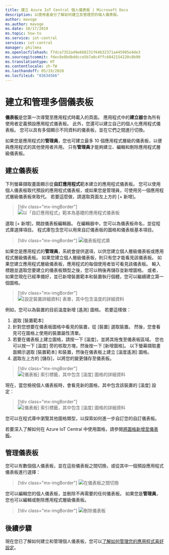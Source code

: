```yaml
---
title: 建立 Azure IoT Central 個人儀表板 | Microsoft Docs
description: 以使用者身分了解如何建立及管理您的個人儀表板。
author: mavoge
ms.author: mavoge
ms.date: 10/17/2019
ms.topic: how-to
ms.service: iot-central
services: iot-central
manager: philmea
ms.openlocfilehash: f7dca7352a49e668231f64632371a445985e4de3
ms.sourcegitcommit: fdec8e8bdbddcce5b7a0c4ffc6842154220c8b90
ms.translationtype: HT
ms.contentlocale: zh-TW
ms.lasthandoff: 05/19/2020
ms.locfileid: "83634566"
---
```

# <a name="create-and-manage-multiple-dashboards"></a>建立和管理多個儀表板

**儀表板**是您第一次導覽至應用程式時載入的頁面。 應用程式中的**建立器**會為所有使用者定義預設應用程式儀表板。 此外，您還可以建立自己的個人化應用程式儀表板。 您可以具有多個顯示不同資料的儀表板，並在它們之間進行切換。

如果您是應用程式的**管理員**，您也可建立最多 10 個應用程式層級的儀表板，以便與應用程式的其他使用者共用。 只有**管理員**才能夠建立、編輯和刪除應用程式層級儀表板。  

## <a name="create-dashboard"></a>建立儀表板

下列螢幕擷取畫面顯示從**自訂應用程式**範本建立的應用程式儀表板。 您可以使用個人儀表板取代預設的應用程式儀表板，或如果您是管理員，可使用另一個應用程式層級儀表板來取代。 若要這麼做，請選取頁面左上方的 [+ 新增]。

> [!div class="mx-imgBorder"]
> ![以「自訂應用程式」範本為基礎的應用程式儀表板](media/howto-create-personal-dashboards/dashboard-custom-app.png)

選取 [+ 新增]，開啟儀表板編輯器。 在編輯器中，您可以為儀表板命名，並從程式庫選擇項目。 程式庫包含您可以用來自訂儀表板的圖格和儀表板基本項目。

> [!div class="mx-imgBorder"]
> ![儀表板程式庫](media/howto-create-personal-dashboards/dashboard-library.png)

如果您是應用程式的**管理員**，系統會提供選項，以供您建立個人層級儀表板或應用程式層級儀表板。 如果您建立個人層級儀表板，則只有您才能看見該儀表板。 如果您建立應用程式層級儀表板，應用程式的每個使用者皆可看見該儀表板。 輸入標題並選取您要建立的儀表板類型之後，您可以稍後再儲存並新增圖格。 或者，如果您現在已經準備好，並已新增裝置範本和裝置執行個體，您可以繼續建立第一個圖格。  

> [!div class="mx-imgBorder"]
> ![[設定裝置詳細資料] 表單，其中包含溫度的詳細資料](media/howto-create-personal-dashboards/device-details.png)

例如，您可以為裝置的目前溫度新增 [遙測] 圖格。 若要這樣做：

1. 選取 [裝置範本]
1. 針對您想要在儀表板圖格中看見的裝置，從 [裝置] 選取裝置。 然後，您會看見可在圖格上使用的裝置屬性清單。
1. 若要在儀表板上建立圖格，請按一下 [溫度]，並將其拖曳至儀表板區域。 您也可以按一下 [溫度] 旁的核取方塊，然後按一下 [新增圖格]。 以下螢幕擷取畫面顯示選取 [裝置範本] 和裝置，然後在儀表板上建立 [溫度遙測] 圖格。
1. 選取左上方的 [儲存]，以將您的變更儲存至儀表板。

> [!div class="mx-imgBorder"]
> ![[儀表板] 索引標籤，其中包含 [溫度] 圖格的詳細資料](media/howto-create-personal-dashboards/temperature-tile-edit.png)

現在，當您檢視個人儀表板時，會看見新的圖格，其中包含該裝置的 [溫度] 設定：

> [!div class="mx-imgBorder"]
> ![[儀表板] 索引標籤，其中包含 [溫度] 圖格的詳細資料](media/howto-create-personal-dashboards/temperature-tile-complete.png)

您可以在程式庫中瀏覽其他圖格類型，以探索如何進一步自訂您的自訂儀表板。

若要深入了解如何在 Azure IoT Central 中使用圖格，請參閱[將圖格新增至儀表板](howto-add-tiles-to-your-dashboard.md)。

## <a name="manage-dashboards"></a>管理儀表板

您可以有數個個人儀表板，並在這些儀表板之間切換，或從其中一個預設應用程式儀表板進行選擇：

> [!div class="mx-imgBorder"]
> ![在儀表板之間切換](media/howto-create-personal-dashboards/switch-dashboards.png)

您可以編輯您的個人儀表板，並刪除不再需要的任何儀表板。 如果您是**管理員**，您也可以編輯或刪除應用程式層級儀表板。

> [!div class="mx-imgBorder"]
> ![刪除儀表板](media/howto-create-personal-dashboards/delete-dashboards.png)

## <a name="next-steps"></a>後續步驟

現在您已了解如何建立和管理個人儀表板，您可以[了解如何管理您的應用程式喜好設定](howto-manage-preferences.md)。
